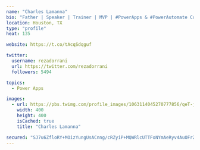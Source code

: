 ```yaml
---
name: "Charles Lamanna"
bio: "Father | Speaker | Trainer | MVP | #PowerApps & #PowerAutomate Community Super User | YouTuber Right-pointing triangle http://youtube.com/c/rezadorrani | Learn - Share - Clockwise rightwards and leftwards open circle arrows"
location: Houston, TX
type: "profile"
heat: 135

website: https://t.co/tAcqSdqguf

twitter:
  username: rezadorrani
  url: https://twitter.com/rezadorrani
  followers: 5494

topics:
  - Power Apps

images:
  - url: https://pbs.twimg.com/profile_images/1063114045270777856/qeT-jpWr_400x400.jpg
    width: 400
    height: 400
    isCached: true
    title: "Charles Lamanna"

secured: "SJ7u6ZfloRY+MOizYungUsACnng/cRZyiP+MQWRlcUTTFoNYmAeRyv4AuOFrZZW2mEdUyYNRrBTkoqPQ0A5qxH3aBBLcBjvHzVTGnnpdWbzjkUYs871dxoACuM+zPK93ftRhHN855EC6x720wc8lTF3pJWKrJUvlLfUOfUC9QTSaPblttcWHQHhkgr496uZmXT1LYRdXe1zlFQCpTwfMp4C6K4VO2or3xEh3whulw0YnXEgF5CIwscpzZqSa/zFRhL+KZFJvA+VG0N4hv8t82DQmkM+fd9AyiRLiF2Vt3wGaIz7dQ9io1Wg9W++cOXmwQ2pefn90xNnwCOv5RRFAv276stHxE80U+YViBTOl9zk4Stcki4uzi3o738qezmQ3ceFUcD2TVqEHGRDMI/66gPkg0esEhFq43bId1dF1gkI=;cOS0eiK7PpsUbyFYWvkYww=="
---
```


